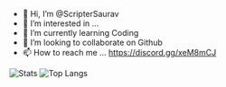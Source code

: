 - 👋 Hi, I’m @ScripterSaurav
- 👀 I’m interested in ...
- 🌱 I’m currently learning Coding
- 💞️ I’m looking to collaborate on Github
- 📫 How to reach me ...
https://discord.gg/xeM8mCJ
<!---
ScripterSaurav/ScripterSaurav is a ✨ special ✨ repository because its `README.md` (this file) appears on your GitHub profile.
You can click the Preview link to take a look at your changes.
--->


![Stats](https://github-readme-stats.vercel.app/api?username=ScripterSaurav&title_color=246bce&text_color=ffffff&bg_color=000000&include_all_commits=true&hide_border=true&hide_title=true)
![Top Langs](https://github-readme-stats.vercel.app/api/top-langs/?username=ScripterSaurav&layout=compact&title_color=246bce&text_color=ffffff&bg_color=000000&hide_border=true)
